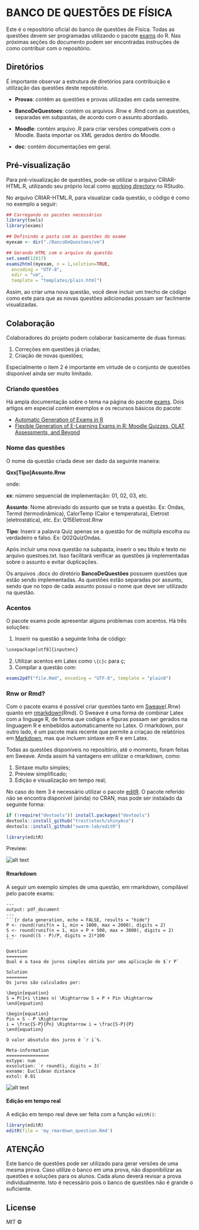 ﻿BANCO DE QUESTÕES DE FÍSICA
================

Este é o repositório oficial do banco de questões de Física. Todas as questões devem ser programadas utilizando o pacote [exams](https://cran.r-project.org/web/packages/exams/index.html) do R. Nas próximas seções do documento podem ser encontradas instruções de como contribuir com o repositório.

Diretórios
----------

É importante observar a estrutura de diretórios para contribuição e utilização das questões deste repositório.

-   **Provas**: contém as questões e provas utilizadas em cada semestre.

-   **BancoDeQuestoes**: contém os arquivos .Rnw e .Rmd com as questões, separadas em subpastas, de acordo com o assunto abordado.

-   **Moodle**: contém arquivo .R para criar versões compatíveis com o Moodle. Basta importar os XML gerados dentro do Moodle.

-   **doc**: contém documentações em geral.

Pré-visualização
----------------

Para pré-visualização de questões, pode-se utilizar o arquivo CRIAR-HTML.R, utilizando seu próprio local como [working directory](https://stat.ethz.ch/R-manual/R-devel/library/base/html/getwd.html) no RStudio.

No arquivo CRIAR-HTML.R, para visualizar cada questão, o código é como no exemplo a seguir:

``` r
## Carregando os pacotes necessários
library(tools)
library(exams)

## Definindo a pasta com as questões do exame
myexam <- dir("./BancoDeQuestoes/vm")

## Gerando HTML com o arquivo da questão
set.seed(12017)
exams2html(myexam, n = 1,solution=TRUE,
  encoding = "UTF-8",
  edir = "vm",
  template = "templates/plain.html")
```

Assim, ao criar uma nova questão, você deve incluir um trecho de código como este para que as novas questões adicionadas possam ser facilmente visualizadas.

Colaboração
-----------

Colaboradores do projeto podem colaborar basicamente de duas formas:

1.  Correções em questões já criadas;
2.  Criação de novas questões;

Especialmente o item 2 é importante em virtude de o conjunto de questões disponível ainda ser muito limitado.

### Criando questões

Há ampla documentação sobre o tema na página do pacote [exams](https://cran.r-project.org/web/packages/exams/index.html). Dois artigos em especial contém exemplos e os recursos básicos do pacote:

-   [Automatic Generation of Exams in R](https://cran.r-project.org/web/packages/exams/vignettes/exams.pdf)
-   [Flexible Generation of E-Learning Exams in R: Moodle Quizzes, OLAT Assessments, and Beyond](https://cran.r-project.org/web/packages/exams/vignettes/exams2.pdf)

### Nome das questões

O nome da questão criada deve ser dado da seguinte maneira:

**Qxx[Tipo]Assunto.Rnw**

onde: 

**xx**: número sequencial de implementação: 01, 02, 03, etc.

**Assunto**: Nome abreviado do assunto que se trata a questão. Ex: Ondas, Termd (termodinâmica), CalorTemp (Calor e temperatura), Eletrost (eletrostática), etc. Ex: Q15Eletrost.Rnw

**Tipo**: Inserir a palavra Quiz apenas se a questão for de múltipla escolha ou verdadeiro e falso. Ex: Q02QuizOndas.


Após incluir uma nova questão na subpasta, inserir o seu título e texto no arquivo questoes.txt. Isso facilitará verificar as questões já implementadas sobre o assunto e evitar duplicações.

Os arquivos .docx do diretório **BancoDeQuestões** possuem questões que estão sendo implementadas. As questões estão separadas por assunto, sendo que no topo de cada assunto possui o nome que deve ser utilizado na questão.


### Acentos

O pacote exams pode apresentar alguns problemas com acentos. Há três soluções:

1. Inserir na questão a seguinte linha de código:

```r
\usepackage[utf8]{inputenc}
```

2. Utilizar acentos em Latex como ```\{c}c``` para ç;
3. Compilar a questão com:

```r
exams2pdf("file.Rmd", encoding = "UTF-8", template = "plain8")
```

### Rnw or Rmd?

Com o pacote exams é possível criar questões tanto em [Sweave](http://www.statistik.lmu.de/~leisch/Sweave/)(.Rnw) quanto em [rmarkdown](http://rmarkdown.rstudio.com/)(Rmd). O Sweave é uma forma de combinar Latex com a linguage R, de forma que codigos e figuras possam ser gerados na linguagem R e embebidos automaticamente no Latex. O rmarkdown, por outro lado, é um pacote mais recente que permite a criaçao de relatórios em [Markdown](https://pt.wikipedia.org/wiki/Markdown), mas que incluem sintaxe em R e em Latex.

Todas as questões disponíveis no repositório, até o momento, foram feitas em Sweave. Ainda assim há vantagens em utilizar o rmarkdown, como:

1.  Sintaxe muito simples;
2.  Preview simplificado;
3.  Edição e visualização em tempo real;

No caso do item 3 é necessário utilizar o pacote [editR](https://github.com/swarm-lab/editR). O pacote referido não se encontra disponivel (ainda) no CRAN, mas pode ser instalado da seguinte forma:

``` r
if (!require("devtools")) install.packages("devtools")
devtools::install_github("trestletech/shinyAce")
devtools::install_github("swarm-lab/editR")

library(editR)
```

Preview:

![alt text](doc/figures/editR.gif)

#### Rmarkdown

A seguir um exemplo simples de uma questão, em rmarkdown, compilável pelo pacote exams:

<pre><code>---
output: pdf_document
---
```{r data generation, echo = FALSE, results = "hide"}
P &lt;- round(runif(n = 1, min = 1000, max = 2000), digits = 2)
S &lt;- round(runif(n = 1, min = P + 500, max = 3000), digits = 2)
i &lt;- round((S - P)/P, digits = 2)*100
```

Question
========
Qual é a taxa de juros simples obtida por uma aplicação de $`r P`

Solution
========
Os juros são calculados por:

\begin{equation}
S = P(1+i \times n) \Rightarrow S = P + Pin \Rightarrow 
\end{equation}

\begin{equation}
Pin = S - P \Rightarrow 
i = \frac{S-P}{Pn} \Rightarrow i = \frac{S-P}{P}
\end{equation}

O valor absotulo dos juros é `r i`%.

Meta-information
================
extype: num
exsolution: `r round(i, digits = 3)`
exname: Euclidean distance
extol: 0.01
</code></pre>

![alt text](doc/figures/q.png)

#### Edição em tempo real

A edição em tempo real deve ser feita com a função ```editR()```:

``` r
library(editR)
editR(file = 'my_rmardown_question.Rmd')
```

ATENÇÃO
-------

Este banco de questões pode ser utilizado para gerar versões de uma mesma prova. Caso utilize o banco em uma prova, não disponibilizar as questões e soluções para os alunos. Cada aluno deverá revisar a prova individualmente. Isto é necessário pois o banco de questões não é grande o suficiente.

License
-------

MIT ©

